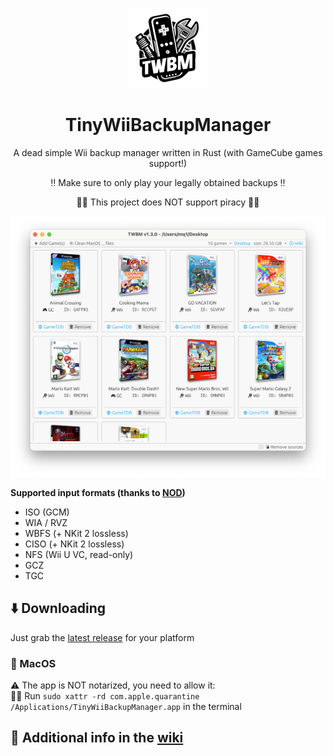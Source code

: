 <p align="center">
    <img alt="logo" width="128" src="assets/linux/256x256/tiny-wii-backup-manager.png">
    <h1 align="center">TinyWiiBackupManager</h1>
    <p align="center">A dead simple Wii backup manager written in Rust (with GameCube games support!)</p>
    <p align="center">‼️ Make sure to only play your legally obtained backups ‼️</p>
    <p align="center">🏴‍☠️ This project does NOT support piracy 🏴‍☠️</p>
    <img alt="screenshot" src="screenshot.png">
</p>

**Supported input formats (thanks to [NOD](https://github.com/encounter/nod))**

- ISO (GCM)
- WIA / RVZ
- WBFS (+ NKit 2 lossless)
- CISO (+ NKit 2 lossless)
- NFS (Wii U VC, read-only)
- GCZ
- TGC

## ⬇️ Downloading

Just grab the [latest release](https://github.com/mq1/TinyWiiBackupManager/releases/latest) for your platform

### 🍎 MacOS

⚠️ The app is NOT notarized, you need to allow it:\
🏃‍➡️ Run `sudo xattr -rd com.apple.quarantine /Applications/TinyWiiBackupManager.app` in the terminal

## 📄 Additional info in the [wiki](https://github.com/mq1/TinyWiiBackupManager/wiki)
